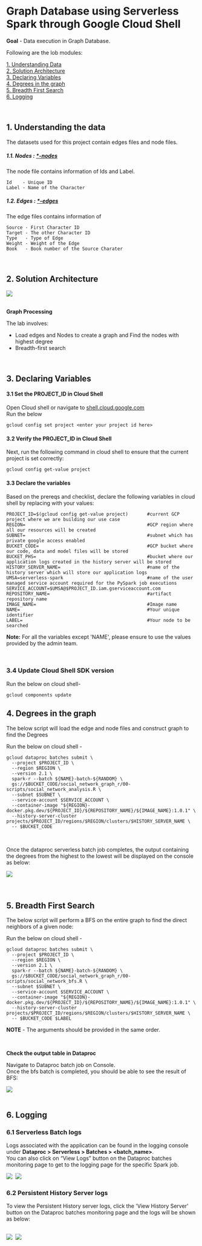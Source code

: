 # Graph Database using Serverless Spark through Google Cloud Shell

**Goal** - Data execution in Graph Database.

Following are the lob modules:

[1. Understanding Data](05a_social_network_graph_gcloud_execution.md#1-understanding-the-data)<br>
[2. Solution Architecture](05a_social_network_graph_gcloud_execution.md#2-solution-architecture)<br>
[3. Declaring Variables](05a_social_network_graph_gcloud_execution.md#3-declaring-variables)<br>
[4. Degrees in the graph](05a_social_network_graph_gcloud_execution.md#4-degrees-in-the-graph)<br>
[5. Breadth First Search](05a_social_network_graph_gcloud_execution.md#5-breadth-first-search)<br>
[6. Logging](05a_social_network_graph_gcloud_execution.md#6-logging)<br>

<br>

## 1. Understanding the data

The datasets used for this project contain edges files and node files.

##### 1.1. Nodes : [*-nodes](01-datasets/nodes/) <br>
The node file contains information of Ids and Label.

    Id    - Unique ID
    Label - Name of the Character


##### 1.2. Edges : [*-edges](01-datasets/edges/) <br>
The edge files contains information of

    Source - First Character ID
    Target - The other Character ID
    Type   - Type of Edge
    Weight - Weight of the Edge
    Book   - Book number of the Source Charater


<br>


## 2. Solution Architecture

<kbd>
<img src=../images/architecture_diagram.png />
</kbd>

<br>
<br>

**Graph Processing**

The lab involves:
 - Load edges and Nodes to create a graph and Find the nodes with highest degree
 - Breadth-first search

<br>

## 3. Declaring Variables

#### 3.1 Set the PROJECT_ID in Cloud Shell

Open Cloud shell or navigate to [shell.cloud.google.com](https://shell.cloud.google.com)<br>
Run the below
```
gcloud config set project <enter your project id here>

```

#### 3.2 Verify the PROJECT_ID in Cloud Shell

Next, run the following command in cloud shell to ensure that the current project is set correctly:

```
gcloud config get-value project
```

#### 3.3 Declare the variables

Based on the prereqs and checklist, declare the following variables in cloud shell by replacing with your values:


```
PROJECT_ID=$(gcloud config get-value project)       #current GCP project where we are building our use case
REGION=                                             #GCP region where all our resources will be created
SUBNET=                                             #subnet which has private google access enabled
BUCKET_CODE=                                        #GCP bucket where our code, data and model files will be stored
BUCKET_PHS=                                         #bucket where our application logs created in the history server will be stored
HISTORY_SERVER_NAME=                                #name of the history server which will store our application logs
UMSA=serverless-spark                               #name of the user managed service account required for the PySpark job executions
SERVICE_ACCOUNT=$UMSA@$PROJECT_ID.iam.gserviceaccount.com
REPOSITORY_NAME=                                    #artifact repository name
IMAGE_NAME=                                         #Image name
NAME=                                               #Your unique identifier
LABEL=                                              #Your node to be searched
```

**Note:** For all the variables except 'NAME', please ensure to use the values provided by the admin team.

<br>

### 3.4 Update Cloud Shell SDK version
Run the below on cloud shell-

```
gcloud components update
```

## 4. Degrees in the graph

The below script will load the edge and node files and construct graph to find the Degrees

Run the below on cloud shell -
```
gcloud dataproc batches submit \
  --project $PROJECT_ID \
  --region $REGION \
  --version 2.1 \
  spark-r --batch ${NAME}-batch-${RANDOM} \
  gs://$BUCKET_CODE/social_network_graph_r/00-scripts/social_network_analysis.R \
  --subnet $SUBNET \
  --service-account $SERVICE_ACCOUNT \
  --container-image "${REGION}-docker.pkg.dev/${PROJECT_ID}/${REPOSITORY_NAME}/${IMAGE_NAME}:1.0.1" \
  --history-server-cluster projects/$PROJECT_ID/regions/$REGION/clusters/$HISTORY_SERVER_NAME \
  -- $BUCKET_CODE
```
<br>

Once the dataproc serverless batch job completes, the output containing the degrees from the highest to the lowest will be displayed on the console as below:

<kbd>
<img src=../images/degreesR.png />
</kbd>

<br>

<br>

<br>


## 5. Breadth First Search

The below script will perform a BFS on the entire graph to find the direct neighbors of a given node:

Run the below on cloud shell -

```
gcloud dataproc batches submit \
  --project $PROJECT_ID \
  --region $REGION \
  --version 2.1 \
  spark-r --batch ${NAME}-batch-${RANDOM} \
  gs://$BUCKET_CODE/social_network_graph_r/00-scripts/social_network_bfs.R \
  --subnet $SUBNET \
  --service-account $SERVICE_ACCOUNT \
  --container-image "${REGION}-docker.pkg.dev/${PROJECT_ID}/${REPOSITORY_NAME}/${IMAGE_NAME}:1.0.1" \
  --history-server-cluster projects/$PROJECT_ID/regions/$REGION/clusters/$HISTORY_SERVER_NAME \
  -- $BUCKET_CODE $LABEL
```
**NOTE** - The arguments should be provided in the same order.

<br>

**Check the output table in Dataproc**

Navigate to Dataproc batch job on Console.<br>
Once the bfs batch is completed, you should be able to see the result of BFS:

<kbd>
<img src=../images/bfsRresult.png />
</kbd>

<br>

<br>



## 6. Logging

### 6.1 Serverless Batch logs

Logs associated with the application can be found in the logging console under
**Dataproc > Serverless > Batches > <batch_name>**.
<br> You can also click on “View Logs” button on the Dataproc batches monitoring page to get to the logging page for the specific Spark job.

<kbd>
<img src=../images/log1.png />
</kbd>

<kbd>
<img src=../images/log2.png />
</kbd>

<br>

### 6.2 Persistent History Server logs

To view the Persistent History server logs, click the 'View History Server' button on the Dataproc batches monitoring page and the logs will be shown as below:

<br>

<kbd>
<img src=../images/ps1.png />
</kbd>

<kbd>
<img src=../images/ps2.png />
</kbd>

<br>
